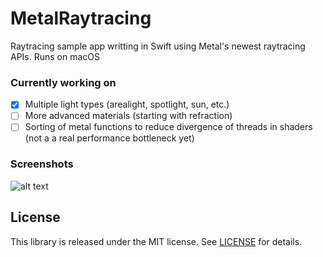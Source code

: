 # MetalRaytracing

Raytracing sample app writting in Swift using Metal's newest raytracing APIs. 
Runs on macOS

### Currently working on
- [x] Multiple light types (arealight, spotlight, sun, etc.)
- [ ] More advanced materials (starting with refraction)
- [ ] Sorting of metal functions to reduce divergence of threads in shaders (not a a real performance bottleneck yet)

### Screenshots
![alt text](https://github.com/jaapwijnen/metal-raytracing/raw/main/images/screenshot1.png "Screenshot 1")

## License

This library is released under the MIT license. See [LICENSE](LICENSE) for details.

